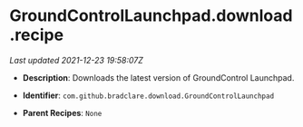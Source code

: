 # GroundControlLaunchpad.download.recipe

_Last updated 2021-12-23 19:58:07Z_

- **Description**: Downloads the latest version of GroundControl Launchpad.

- **Identifier**: `com.github.bradclare.download.GroundControlLaunchpad`

- **Parent Recipes**: `None`